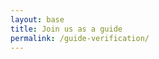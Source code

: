 ```yaml
---
layout: base
title: Join us as a guide
permalink: /guide-verification/
---
```

<section class="page-section" id="guide-verification">
    <div data-paperform-id="1zyaco6i" class="min-vh-80"></div>
    <script>
        (function () {
            var script = document.createElement('script');
            script.src = "https://paperform.co/__embed.min.js";
            document.body.appendChild(script);
        })()
    </script>
</section>
<script>
    window.onload = function () {
        document.body.querySelector('#mainNav').classList.add('navbar-shrink');
    }
</script>